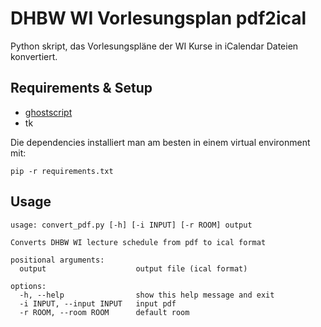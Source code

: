 # DHBW WI Vorlesungsplan pdf2ical

Python skript, das Vorlesungspläne der WI Kurse in iCalendar Dateien konvertiert.

## Requirements & Setup

- [ghostscript](https://www.ghostscript.com/)
- tk

Die dependencies installiert man am besten in einem virtual environment mit:
```
pip -r requirements.txt
```

## Usage


```
usage: convert_pdf.py [-h] [-i INPUT] [-r ROOM] output

Converts DHBW WI lecture schedule from pdf to ical format

positional arguments:
  output                    output file (ical format)

options:
  -h, --help                show this help message and exit
  -i INPUT, --input INPUT   input pdf
  -r ROOM, --room ROOM      default room
```

